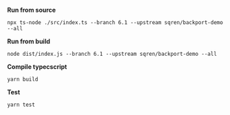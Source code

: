 **Run from source**

```
npx ts-node ./src/index.ts --branch 6.1 --upstream sqren/backport-demo --all
```

**Run from build**

```
node dist/index.js --branch 6.1 --upstream sqren/backport-demo --all
```

**Compile typecscript**

```
yarn build
```

**Test**

```
yarn test
```
